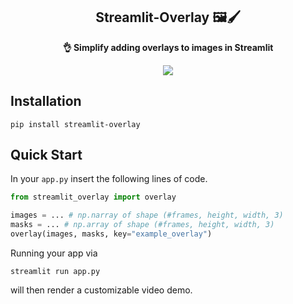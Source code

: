 <div align="center">
    <h2>
        Streamlit-Overlay 🖼️🖌️
    </h2>
    <p><b>👌 Simplify adding overlays to images in Streamlit </b></p>
    <img src="https://github.com/JensRahnfeld/streamlit-overlay/blob/main/assets/streamlit-overlay.gif">
</div>

## Installation

```
pip install streamlit-overlay
```

## Quick Start

In your `app.py` insert the following lines of code.

```python
from streamlit_overlay import overlay

images = ... # np.narray of shape (#frames, height, width, 3)
masks = ... # np.array of shape (#frames, height, width, 3)
overlay(images, masks, key="example_overlay")
```

Running your app via

```
streamlit run app.py
```

will then render a customizable video demo.
